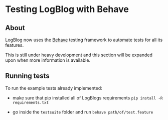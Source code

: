 # Testing LogBlog with Behave

## About

LogBlog now uses the [Behave](https://behave.readthedocs.io/en/stable/) testing framework to automate tests for all its features.

This is still under heavy development and this section will be expanded upon when more information is available.

## Running tests

To run the example tests already implemented:

- make sure that pip installed all of LogBlogs requirements `pip install -R requirements.txt`

- go inside the `testsuite` folder and run `behave path/of/test.feature`